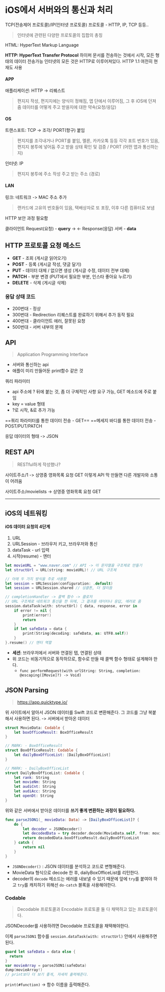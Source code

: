 # iOS에서 서버와의 통신과 처리

TCP(전송제어 프로토콜)/IP(인터넷 프로토콜) 프로토콜 - HTTP, IP, TCP 등등..
> 인터넷에 관련된 다양한 프로토콜의 집합의 총칭

HTML: HyperText Markup Language

**HTTP: HyperText Transfer Protocol**
하이퍼 문서를 전송하는 것에서 시작, 모든 형태의 데이터 전송가능
인터넷의 모든 것은 HTTP로 이루어져있다.
HTTP 1.1 여전히 현재도 사용

#### APP
애플리케이션: HTTP -> 리퀘스트
> 편지지 작성, 편지지에는 양식이 정해짐, 앱 단에서 이루어짐, 그 후 iOS에 던져줌
> 데이터를 어떻게 주고 받을지에 대한 약속(요청/응답)
#### OS
트랜스포트: TCP -> 조각/ PORT(항구) 붙임
> 편지지를 조각내거나 PORT를 붙임, 멜론, 카카오톡 등등 각각 포트 번호가 있음, 편지지 봉투에 넣어둠
> 주고 받을 상태 확인 및 검증 / PORT (어떤 앱과 통신하는지)

인터넷: IP
> 편지지 봉투에 주소 작성
> 주고 받는 주소 (경로)

#### LAN
링크: 네트워크 -> MAC 주소 추가
> 랜카드에 고유의 번호들이 있음, 택배상자로 또 포장, 이후 다른 컴퓨터로 보냄


HTTP 보안 과정 필요함

클라이언트 Request(요청) - **query** ->
 <- Response(응답) 서버 - **data**

## HTTP 프로토콜 요청 메소드
- **GET** - 조회 (게시글 읽어오기)
- **POST** - 등록 (게시글 작성, 댓글 달기)
- **PUT** - 데이터 대체 / 없으면 생성 (게시글 수정, 데이터 전부 대체)
- **PATCH** - 부분 변경 (PUT에서 필요한 부분, 인스타 좋아요 누르기)
- **DELETE** - 삭제 (게시글 삭제)

### 응답 상태 코드
- 200번대 - 정상
- 300번대 - Redirection 리퀘스트를 완료하기 위해서 추가 동작 필요
- 400번대 - 클라이언트 에러, 잘못된 요청
- 500번대 - 서버 내부의 문제

## API
> Application Programming Interface

- 서버와 통신하는 api
- 애플이 미리 만들어둔 print함수 같은 것

쿼리 파라미터 
- api 주소에 ? 뒤에 붙는 것, 좀 더 구체적인 사항 요구 가능, GET 메소드에 주로 붙임
- key = value 형태
- ?로 시작, &로 추가 가능

==쿼리 파라미터를 통한 데이터 전송 - GET==
==메세지 바디를 통한 데이터 전송 - POST/PUT/PATCH

응답 데이터의 형태 -> JSON


## REST API
> RESTful하게 작성했나?

사이트주소/1 -> 상영중 영화목록 요청 GET 
이렇게 API 막 만들면 다른 개발자와 소통이 어려움

사이트주소/movielists -> 상영중 영화목록 요청 GET 

---

## iOS의 네트워킹

#### iOS 데이터 요청의 4단계
1. URL
2. URLSession - 브라우저 키고, 브라우저와 통신
3. dataTask - url 입력
4. 시작(resume) - 엔터

```swift
let movieURL = "www.naver.com" // API -> 이 문자열을 구조체로 만들기
let structUrl = URL(string: movieURL)! // URL 구조체

// 아래 두 가지 방식을 주로 사용함
let session = URLSession(configuration: .default)
let session = URLSession.shared // 싱클톤, 더 많이씀

// completionHandler -> 콜백 함수 -> 클로저
// URL 구조체로 네트워크 통신을 한 뒤에, 그 결과를 데이터나 응답, 에러로 줌
session.dataTask(with: structUrl) { data, response, error in
	if error != nil {
		print(error!)
		return
	}
	if let safeData = data {
		print(String(decoding: safeData, as: UTF8.self))
	}
}.resume() // 엔터 역할
```

- **세션**: 브라우저에서 서버와 연결된 탭, 연결된 상태
- 위 코드는 비동기적으로 동작하므로, 함수로 만들 때 콜백 함수 형태로 설계해야 한다.
  - `func performRequest(with urlString: String, completion: @escaping([Movie]?) -> Void)`




## JSON Parsing

> https://app.quicktype.io/

위 사이트에서 알아서 JSON 데이터를 Swift 코드로 변환해준다. 그 코드를 그냥 복붙해서 사용하면 된다. -> 서버에서 받아온 데이터

```swift
struct MovieData: Codable {
    let boxOfficeResult: BoxOfficeResult
}

// MARK: - BoxOfficeResult
struct BoxOfficeResult: Codable {
    let dailyBoxOfficeList: [DailyBoxOfficeList]
}

// MARK: - DailyBoxOfficeList
struct DailyBoxOfficeList: Codable {
    let rank: String
    let movieNm: String
    let audiCnt: String
    let audiAcc: String
    let openDt: String
}
```



위와 같은 서버에서 받아온 데이터를 **쓰기 좋게 변환하는 과정이 필요하다.**

```swift
func parseJSON1(_ movieData: Data) -> [DailyBoxOfficeList]? {
    do {
        let decoder = JSONDecoder()
        let decodedData = try decoder.decode(MovieData.self, from: movieData)
        return decodedData.boxOfficeResult.dailyBoxOfficeList
    } catch {
        return nil
    }
}
```

- `JSONDecoder()` : JSON 데이터를 분석하고 코드로 변형해준다.
- MovieData 형식으로 decode 한 후, dailyBoxOfficeList를 리턴한다.
- decoder의 `decode` 메소드는 에러를 내보낼 수 있기 때문에 앞에 `try`를 붙여야 하고 `try`를 캐치하기 위해선 `do-catch` 블록을 사용해야한다.



### Codable

> Decodable 프로토콜과 Encodable 프로토콜 둘 다 채택하고 있는 프로토콜이다.

JSONDecoder를 사용하려면 Decodable 프로토콜을 채택해야한다.



이제 `parseJSON1` 함수를 `session.dataTask(with: structUrl)` 안에서 사용해주면 된다.

```swift
guard let safeData = data else {
  return
}
var movieArray = parseJSON1(safeData)
dump(movieArray!)
// print보다 더 보기 좋게, 자세히 출력해준다.
```

`print(#function)` -> 함수 이름을 출력해준다.

